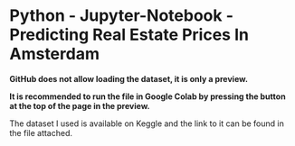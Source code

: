 # Python - Jupyter-Notebook - Predicting Real Estate Prices In Amsterdam


**GitHub does not allow loading the dataset, it is only a preview.**

**It is recommended to run the file in Google Colab by pressing the button at the top of the page in the preview.**

The dataset I used is available on Keggle and the link to it can be found in the file attached.
